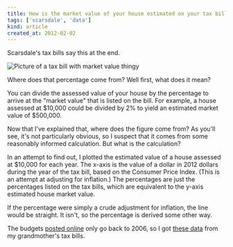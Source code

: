 ```yaml
---
title: How is the market value of your house estimated on your tax bill?
tags: ['scarsdale', 'data']
kind: article
created_at: 2012-02-02
---
```

Scarsdale's tax bills say this at the end.

![Picture of a tax bill with market value thingy]()

Where does that percentage come from? Well first, what does it mean?

You can divide the assessed value of your house by the percentage to arrive at
the "market value" that is listed on the bill. For example, a house assessed at
$10,000 could be divided by 2% to yield an estimated market value of $500,000.

Now that I've explained that, where does the figure come from? As you'll see,
it's not particularly obvious, so I suspect that it comes from some reasonably
informed calculation. But what is the calculation?

In an attempt to find out, I plotted the estimated value of a house assessed at
$10,000 for each year. The x-axis is the value of a dollar in 2012 dollars
during the year of the tax bill, based on the Consumer Price Index. (This is an
attempt at adjusting for inflation.) The percentages are just the percentages
listed on the tax bills, which are equivalent to the y-axis estimated house
market value.

If the percentage were simply a crude adjustment for inflation, the line would
be straight. It isn't, so the percentage is derived some other way.

The budgets [posted online](http://www.scarsdale.com/Home/Departments/VillageTreasurer.aspx)
only go back to 2006, so I got
[these data](https://github.com/tlevine/scarsdale-data/tree/master/grandma)
from my grandmother's tax bills.
